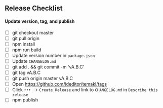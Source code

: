 ## Release Checklist

#### Update version, tag, and publish
- [ ] git checkout master
- [ ] git pull origin
- [ ] npm install
- [ ] npm run build
- [ ] Update version number in `package.json`
- [ ] Update `CHANGELOG.md`
- [ ] git add . && git commit -m 'vA.B.C'
- [ ] git tag vA.B.C
- [ ] git push origin master vA.B.C
- [ ] Open https://github.com/ideditor/temaki/tags
- [ ] Click `•••` –> `Create Release` and link to `CHANGELOG.md` in `Describe this release`
- [ ] npm publish
